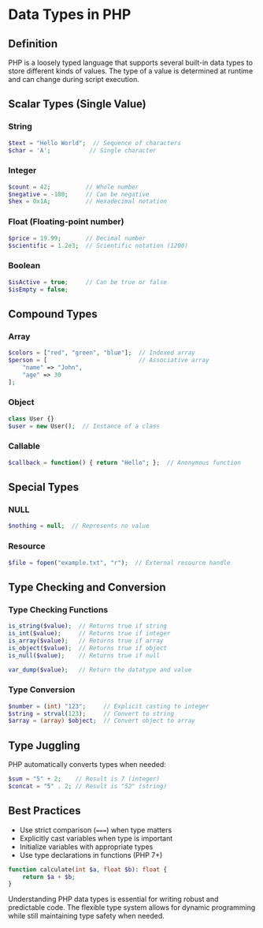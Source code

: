 # Data Types in PHP

## Definition
PHP is a loosely typed language that supports several built-in data types to store different kinds of values. The type of a value is determined at runtime and can change during script execution.

## Scalar Types (Single Value)

### String
```php
$text = "Hello World";  // Sequence of characters
$char = 'A';           // Single character
```

### Integer
```php
$count = 42;          // Whole number
$negative = -100;     // Can be negative
$hex = 0x1A;          // Hexadecimal notation
```

### Float (Floating-point number)
```php
$price = 19.99;       // Decimal number
$scientific = 1.2e3;  // Scientific notation (1200)
```

### Boolean
```php
$isActive = true;     // Can be true or false
$isEmpty = false;
```

## Compound Types

### Array
```php
$colors = ["red", "green", "blue"];  // Indexed array
$person = [                          // Associative array
    "name" => "John",
    "age" => 30
];
```

### Object
```php
class User {}
$user = new User();  // Instance of a class
```

### Callable
```php
$callback = function() { return "Hello"; };  // Anonymous function
```

## Special Types

### NULL
```php
$nothing = null;  // Represents no value
```

### Resource
```php
$file = fopen("example.txt", "r");  // External resource handle
```

## Type Checking and Conversion

### Type Checking Functions
```php
is_string($value);  // Returns true if string
is_int($value);     // Returns true if integer
is_array($value);   // Returns true if array
is_object($value);  // Returns true if object
is_null($value);    // Returns true if null

var_dump($value);   // Return the datatype and value
```

### Type Conversion
```php
$number = (int) "123";     // Explicit casting to integer
$string = strval(123);     // Convert to string
$array = (array) $object;  // Convert object to array
```

## Type Juggling
PHP automatically converts types when needed:
```php
$sum = "5" + 2;    // Result is 7 (integer)
$concat = "5" . 2; // Result is "52" (string)
```

## Best Practices
- Use strict comparison (`===`) when type matters
- Explicitly cast variables when type is important
- Initialize variables with appropriate types
- Use type declarations in functions (PHP 7+)
```php
function calculate(int $a, float $b): float {
    return $a + $b;
}
```

Understanding PHP data types is essential for writing robust and predictable code. The flexible type system allows for dynamic programming while still maintaining type safety when needed.

